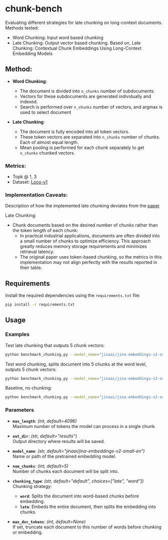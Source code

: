 # chunk-bench

Evaluating different strategies for late chunking on long-context documents. Methods tested:

* Word Chunking: Input word based chunking
* Late Chunking: Output vector based chunking. Based on, Late Chunking: Contextual Chunk Embeddings Using Long-Context Embedding Models

## Method: 
* **Word Chunking**: 
    - The document is divided into `n_chunks` number of subdocuments.
    - Vectors for these subdocuments are generated individually and indexed.
    - Search is performed over `n_chunks` number of vectors, and argmax is used to select document 

* **Late Chunking**: 
    - The document is fully encoded into all token vectors.
    - These token vectors are separated into `n_chunks` number of chunks. Each of almost equal length. 
    - Mean pooling is performed for each chunk separately to get `n_chunks` chunked vectors. 

### Metrics: 
* Topk @ 1, 3
* Dataset: [Loco-v1](https://huggingface.co/datasets/hazyresearch/LoCoV1-Documents)

### Implementation Caveats: 
Description of how the implemented late chunking deviates from the [paper](https://arxiv.org/abs/2409.04701) 

Late Chunking: 
* Chunk documents based on the desired number of chunks rather than the token length of each chunk:
    * In practical industrial applications, documents are often divided into a small number of chunks to optimize efficiency. This approach greatly reduces memory storage requirements and minimizes retrieval latency.
    * The original paper uses token-based chunking, so the metrics in this implementation may not align perfectly with the results reported in their table.

## Requirements
Install the required dependencies using the `requirements.txt` file:
```bash
pip install -r requirements.txt
```

## Usage
### Examples
Test late chunking that outputs 5 chunk vectors:
```bash
python benchmark_chunking.py --model_name="jinaai/jina-embeddings-v2-small-en" --num_chunks=5 --max_length=4092 --chunking_type="late" --max_doc_tokens=4092
```

Test word chunking, splits document into 5 chunks at the word level, outputs 5 chunk vectors:
```bash
python benchmark_chunking.py --model_name="jinaai/jina-embeddings-v2-small-en" --num_chunks=5 --max_length=4092 --chunking_type="word" --max_doc_tokens=4092
```

Baseline, no chunking:
```bash
python benchmark_chunking.py --model_name="jinaai/jina-embeddings-v2-small-en" --num_chunks=1 --max_length=4092 --chunking_type="word" --max_doc_tokens=4092
```

### Parameters
- **`max_length`**: *(int, default=4096)*  
    Maximum number of tokens the model can process in a single chunk.

- **`out_dir`**: *(str, default="results")*  
    Output directory where results will be saved.

- **`model_name`**: *(str, default="jinaai/jina-embeddings-v2-small-en")*  
    Name or path of the pretrained embedding model.

- **`num_chunks`**: *(int, default=5)*  
    Number of chunks each document will be split into.

- **`chunking_type`**: *(str, default="default", choices=["late", "word"])*  
    Chunking strategy:
    - **`word`**: Splits the document into word-based chunks before embedding.
    - **`late`**: Embeds the entire document, then splits the embedding into chunks.

- **`max_doc_tokens`**: *(int, default=None)*  
    If set, truncate each document to this number of words before chunking or embedding.
